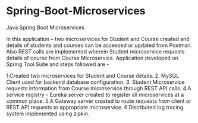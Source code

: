# Spring-Boot-Microservices
Java Spring Boot Microservices


In this application – two microservices for Student and Course created and details of students and courses can be accessed or updated from Postman. Also REST calls are implemented wherein Student microservice requests details of course from Course Microservice. Application developed on Spring Tool Suite and steps followed are -


1.Created two microservices for Student and Course details. 
2. MySQL Client used for backend database configuration.
3. Student Microservice requests information from Course microservice through REST API calls. 
4.A service registry - Eureka server created to register all microservices at a common place.
5.A Gateway server created to route requests from client or REST API requests to appropriate microservice.
6.Distributed log tracing system implemented using zipkin.
